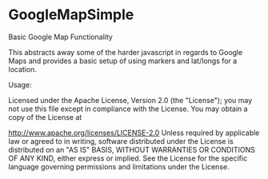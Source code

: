 GoogleMapSimple
===============

Basic Google Map Functionality

This abstracts away some of the harder javascript in regards to Google Maps and provides a basic setup of using markers and lat/longs for a location.

Usage:



Licensed under the Apache License, Version 2.0 (the "License"); you may not use this file except in compliance with the License. You may obtain a copy of the License at

   http://www.apache.org/licenses/LICENSE-2.0
Unless required by applicable law or agreed to in writing, software distributed under the License is distributed on an "AS IS" BASIS, WITHOUT WARRANTIES OR CONDITIONS OF ANY KIND, either express or implied. See the License for the specific language governing permissions and limitations under the License.
